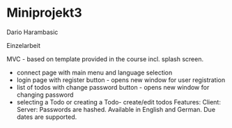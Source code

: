 # Miniprojekt3
Dario Harambasic 

Einzelarbeit

MVC - based on template provided in the course incl. splash screen.
- connect page with main menu and language selection
- login page with register button - opens new window for user registration
- list of todos with change password button - opens new window for changing password
- selecting a Todo or creating a Todo- create/edit todos
Features: Client:
Server: Passwords are hashed.
Available in English and German. Due dates are supported.


